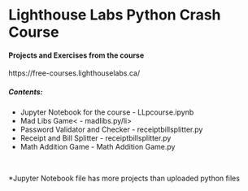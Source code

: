 # Lighthouse Labs Python Crash Course
<h4> Projects and Exercises from the course</h4>
https://free-courses.lighthouselabs.ca/
<br>
<h5> Contents: </h5>
<ul>
<li>Jupyter Notebook for the course - LLpcourse.ipynb</li>
<li>Mad Libs Game< - madlibs.py/li>
<li>Password Validator and Checker - receiptbillsplitter.py</li>
<li>Receipt and Bill Splitter - receiptbillsplitter.py</li>
<li>Math Addition Game - Math Addition Game.py</li>
</ul>
<br>
<p>*Jupyter Notebook file has more projects than uploaded python files</p>
